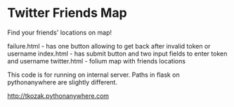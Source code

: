 # Twitter Friends Map

Find your friends' locations on map!

failure.html - has one button allowing to get back after invalid token or username
index.html - has submit button and two input fields to enter token and username
twitter.html - folium map with friends locations

This code is for running on internal server. Paths in flask on pythonanywhere are slightly different.

http://tkozak.pythonanywhere.com

